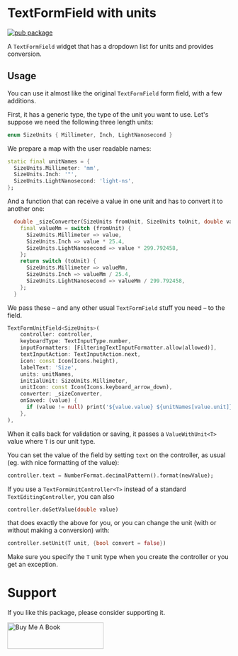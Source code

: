 # TextFormField with units

[![pub package](https://img.shields.io/pub/v/textformfield_unit.svg)](https://pub.dev/packages/textformfield_unit)

A `TextFormField` widget that has a dropdown list for units and provides conversion.

## Usage

You can use it almost like the original `TextFormField` form field, with a few additions.

First, it has a generic type, the type of the unit you want to use. Let's suppose we need the following three length units:

```dart
enum SizeUnits { Millimeter, Inch, LightNanosecond }
```

We prepare a map with the user readable names:

```dart
static final unitNames = {
  SizeUnits.Millimeter: 'mm',
  SizeUnits.Inch: '"',
  SizeUnits.LightNanosecond: 'light-ns',
};
```

And a function that can receive a value in one unit and has to convert it to another one:

```dart
  double _sizeConverter(SizeUnits fromUnit, SizeUnits toUnit, double value) {
    final valueMm = switch (fromUnit) {
      SizeUnits.Millimeter => value,
      SizeUnits.Inch => value * 25.4,
      SizeUnits.LightNanosecond => value * 299.792458,
    };
    return switch (toUnit) {
      SizeUnits.Millimeter => valueMm,
      SizeUnits.Inch => valueMm / 25.4,
      SizeUnits.LightNanosecond => valueMm / 299.792458,
    };
  }
```

We pass these – and any other usual `TextFormField` stuff you need – to the field. 

```dart
TextFormUnitField<SizeUnits>(
    controller: controller,
    keyboardType: TextInputType.number,
    inputFormatters: [FilteringTextInputFormatter.allow(allowed)],
    textInputAction: TextInputAction.next,
    icon: const Icon(Icons.height),
    labelText: 'Size',
    units: unitNames,
    initialUnit: SizeUnits.Millimeter,
    unitIcon: const Icon(Icons.keyboard_arrow_down),
    converter: _sizeConverter,
    onSaved: (value) {
      if (value != null) print('${value.value} ${unitNames[value.unit]}');
    },
),
```

When it calls back for validation or saving, it passes a `ValueWithUnit<T>` value where `T` is our unit type.

You can set the value of the field by setting `text` on the controller, as usual (eg. with nice formatting of the value):

```dart
controller.text = NumberFormat.decimalPattern().format(newValue);
```

If you use a `TextFormUnitController<T>` instead of a standard `TextEditingController`, you can also

```dart
controller.doSetValue(double value)
```

that does exactly the above for you, or you can change the unit (with or without making a conversion) with:

```dart
controller.setUnit(T unit, {bool convert = false})
```

Make sure you specify the `T` unit type when you create the controller or you get an exception.

# Support

If you like this package, please consider supporting it.

<a href="https://www.buymeacoffee.com/deakjahn" target="_blank"><img src="https://cdn.buymeacoffee.com/buttons/v2/default-yellow.png" alt="Buy Me A Book" height="60" width="217"></a>